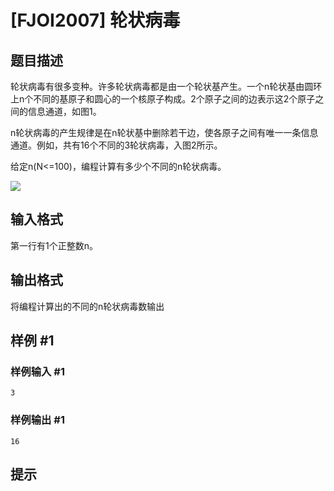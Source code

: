 # [FJOI2007] 轮状病毒

## 题目描述

轮状病毒有很多变种。许多轮状病毒都是由一个轮状基产生。一个n轮状基由圆环上n个不同的基原子和圆心的一个核原子构成。2个原子之间的边表示这2个原子之间的信息通道，如图1。

n轮状病毒的产生规律是在n轮状基中删除若干边，使各原子之间有唯一一条信息通道。例如，共有16个不同的3轮状病毒，入图2所示。

给定n(N<=100)，编程计算有多少个不同的n轮状病毒。

![](https://cdn.luogu.com.cn/upload/pic/1408.png)


## 输入格式

第一行有1个正整数n。


## 输出格式

将编程计算出的不同的n轮状病毒数输出


## 样例 #1

### 样例输入 #1
```
3
```

### 样例输出 #1

```
16
```

## 提示


